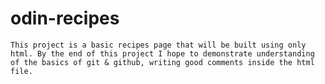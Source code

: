 # odin-recipes

    This project is a basic recipes page that will be built using only html. By the end of this project I hope to demonstrate understanding of the basics of git & github, writing good comments inside the html file. 